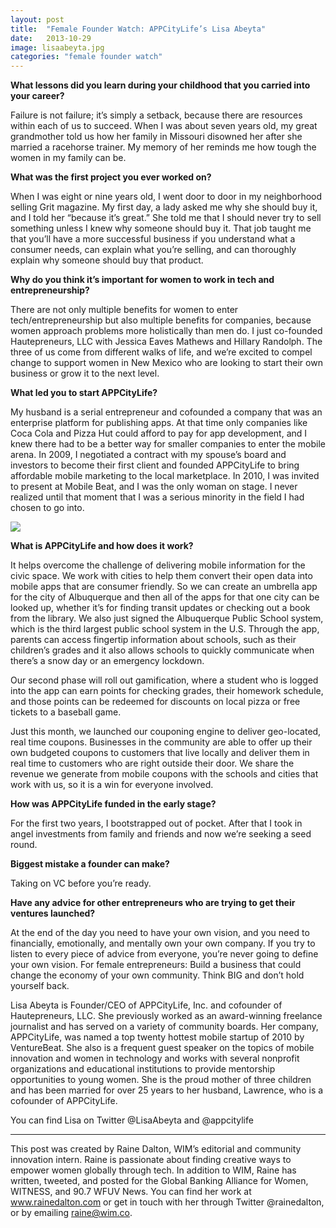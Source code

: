 ```yaml
---
layout: post
title:  "Female Founder Watch: APPCityLife’s Lisa Abeyta"
date:   2013-10-29
image: lisaabeyta.jpg
categories: "female founder watch"
---
```


**What lessons did you learn during your childhood that you carried into your career?**

 

Failure is not failure; it’s simply a setback, because there are resources within each of us to succeed. When I was about seven years old, my great grandmother told us how her family in Missouri disowned her after she married a racehorse trainer. My memory of her reminds me how tough the women in my family can be.

 

**What was the first project you ever worked on?**

 

When I was eight or nine years old, I went door to door in my neighborhood selling Grit magazine. My first day, a lady asked me why she should buy it, and I told her “because it’s great.” She told me that I should never try to sell something unless I knew why someone should buy it. That job taught me that you’ll have a more successful business if you understand what a consumer needs, can explain what you’re selling, and can thoroughly explain why someone should buy that product.

 

**Why do you think it’s important for women to work in tech and entrepreneurship?**

 

There are not only multiple benefits for women to enter tech/entrepreneurship but also multiple benefits for companies, because women approach problems more holistically than men do. I just co-founded Hautepreneurs, LLC with Jessica Eaves Mathews and Hillary Randolph. The three of us come from different walks of life, and we’re excited to compel change to support women in New Mexico who are looking to start their own business or grow it to the next level.

 

**What led you to start APPCityLife?**

 

My husband is a serial entrepreneur and cofounded a company that was an enterprise platform for publishing apps. At that time only companies like Coca Cola and Pizza Hut could afford to pay for app development, and I knew there had to be a better way for smaller companies to enter the mobile arena. In 2009, I negotiated a contract with my spouse’s board and investors to become their first client and founded APPCityLife to bring affordable mobile marketing to the local marketplace. In 2010, I was invited to present at Mobile Beat, and I was the only woman on stage. I never realized until that moment that I was a serious minority in the field I had chosen to go into.

<img src="{{ site.baseurl }}/img/blog/appcitylifelogo.png">



**What is APPCityLife and how does it work?** 

 

It helps overcome the challenge of delivering mobile information for the civic space. We work with cities to help them convert their open data into mobile apps that are consumer friendly. So we can create an umbrella app for the city of Albuquerque and then all of the apps for that one city can be looked up, whether it’s for finding transit updates or checking out a book from the library. We also just signed the Albuquerque Public School system, which is the third largest public school system in the U.S. Through the app, parents can access fingertip information about schools, such as their children’s grades and it also allows schools to quickly communicate when there’s a snow day or an emergency lockdown.

 

Our second phase will roll out gamification, where a student who is logged into the app can earn points for checking grades, their homework schedule, and those points can be redeemed for discounts on local pizza or free tickets to a baseball game.

 

Just this month, we launched our couponing engine to deliver geo-located, real time coupons.  Businesses in the community are able to offer up their own budgeted coupons to customers that live locally and deliver them in real time to customers who are right outside their door. We share the revenue we generate from mobile coupons with the schools and cities that work with us, so it is a win for everyone involved.  

 

**How was APPCityLife funded in the early stage?**

 

For the first two years, I bootstrapped out of pocket. After that I took in angel investments from family and friends and now we’re seeking a seed round.

 

**Biggest mistake a founder can make?** 

 

Taking on VC before you’re ready.

 

**Have any advice for other entrepreneurs who are trying to get their ventures launched?** 

 

At the end of the day you need to have your own vision, and you need to financially, emotionally, and mentally own your own company. If you try to listen to every piece of advice from everyone, you’re never going to define your own vision. For female entrepreneurs: Build a business that could change the economy of your own community. Think BIG and don’t hold yourself back.

 

Lisa Abeyta is Founder/CEO of APPCityLife, Inc. and cofounder of Hautepreneurs, LLC. She previously worked as an award-winning freelance journalist and has served on a variety of community boards. Her company, APPCityLife, was named a top twenty hottest mobile startup of 2010 by VentureBeat. She also is a frequent guest speaker on the topics of mobile innovation and women in technology and works with several nonprofit organizations and educational institutions to provide mentorship opportunities to young women. She is the proud mother of three children and has been married for over 25 years to her husband, Lawrence, who is a cofounder of APPCityLife. 

You can find Lisa on Twitter @LisaAbeyta and @appcitylife

------------------------------------------------------------

This post was created by Raine Dalton, WIM’s editorial and community innovation intern. Raine is passionate about finding creative ways to empower women globally through tech. In addition to WIM, Raine has written, tweeted, and posted for the Global Banking Alliance for Women, WITNESS, and 90.7 WFUV News. You can find her work at www.rainedalton.com or get in touch with her through Twitter @rainedalton, or by emailing raine@wim.co.
 